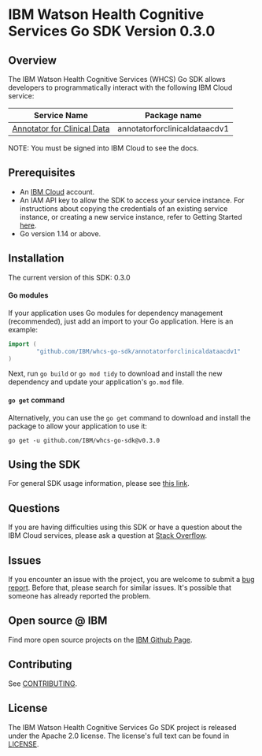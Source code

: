 # IBM Watson Health Cognitive Services Go SDK Version 0.3.0

## Overview

The IBM Watson Health Cognitive Services (WHCS) Go SDK allows developers to programmatically interact with the following IBM Cloud service:

Service Name | Package name
--- | ---
[Annotator for Clinical Data](https://cloud.ibm.com/apidocs/wh-acd) | annotatorforclinicaldataacdv1 |

NOTE: You must be signed into IBM Cloud to see the docs.

## Prerequisites

[ibm-cloud-onboarding]: https://cloud.ibm.com/registration

* An [IBM Cloud][ibm-cloud-onboarding] account.
* An IAM API key to allow the SDK to access your service instance. For instructions about copying the credentials of an existing service instance, or creating a new service instance, refer to Getting Started [here](https://cloud.ibm.com/docs/wh-acd?topic=wh-acd-getting-started).
* Go version 1.14 or above.

## Installation
The current version of this SDK: 0.3.0

#### Go modules
If your application uses Go modules for dependency management (recommended), just add an import to your
Go application.
Here is an example:

```go
import (
        "github.com/IBM/whcs-go-sdk/annotatorforclinicaldataacdv1"
)
```

Next, run `go build` or `go mod tidy` to download and install the new dependency and update your application's
`go.mod` file.

#### `go get` command  
Alternatively, you can use the `go get` command to download and install the package to allow your application to
use it:

```
go get -u github.com/IBM/whcs-go-sdk@v0.3.0
```
## Using the SDK

For general SDK usage information, please see [this link](https://github.com/IBM/ibm-cloud-sdk-common/blob/master/README.md).

## Questions

If you are having difficulties using this SDK or have a question about the IBM Cloud services,
please ask a question at
[Stack Overflow](http://stackoverflow.com/questions/ask?tags=ibm-cloud).

## Issues
If you encounter an issue with the project, you are welcome to submit a
[bug report](https://github.com/IBM/whcs-go-sdk/issues).
Before that, please search for similar issues. It's possible that someone has already reported the problem.

## Open source @ IBM
Find more open source projects on the [IBM Github Page](http://ibm.github.io/).

## Contributing
See [CONTRIBUTING](CONTRIBUTING.md).

## License

The IBM Watson Health Cognitive Services Go SDK project is released under the Apache 2.0 license.
The license's full text can be found in [LICENSE](LICENSE).
